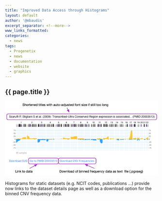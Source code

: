 ```yaml
---
title: "Improved Data Access through Histograms"
layout: default
author: '@mbaudis'
excerpt_separator: <!--more-->
www_links_formatted:
categories:
  - news
tags:
  - Progenetix
  - news
  - documentation
  - website
  - graphics
---
```


## {{ page.title }}

<img src="/assets/img/histogram-new-options.png" style="margin-left: auto; margin-right:auto" />

<!--more-->

Histograms for static datasets (e.g. NCIT codes, publications ...) provide now
links to the dataset details page as well as a download option for the binned
CNV frequency data.
